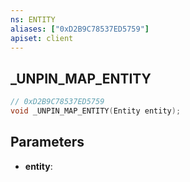 ```yaml
---
ns: ENTITY
aliases: ["0xD2B9C78537ED5759"]
apiset: client
---
```

## _UNPIN_MAP_ENTITY

```c
// 0xD2B9C78537ED5759
void _UNPIN_MAP_ENTITY(Entity entity);
```


## Parameters
* **entity**:



